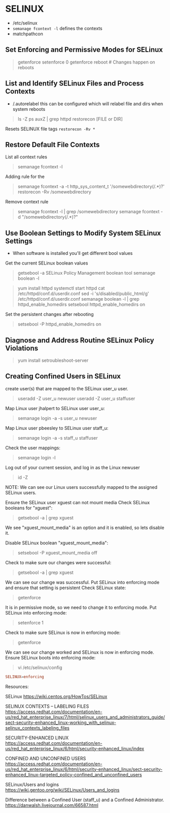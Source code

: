 # SELINUX

- /etc/selinux
- `semanage fcontext -l` defines the contexts
- matchpathcon

## Set Enforcing and Permissive Modes for SELinux

> getenforce
> setenforce 0
> getenforce
> reboot # Changes happen on reboots

## List and Identify SELinux Files and Process Contexts

- /.autorelabel this can be configured which will relabel file and dirs when system reboots

> ls -Z
> ps auxZ | grep httpd
> restorecon [FILE or DIR]

Resets SELINUX file tags
`restorecon -Rv *`

## Restore Default File Contexts

List all context rules
> semanage fcontext -l

Adding rule for the 
> semanage fcontext -a -t http_sys_content_t '/somewebdirectory(/.*)?'
> restorecon -Rv /somewebdirectory

Remove context rule
> semanage fcontext -l | grep /somewebdirectory
> semanage fcontext -d "/somewebdirectory(/.*)?"

## Use Boolean Settings to Modify System SELinux Settings

- When software is installed you'll get different bool values

Get the current SELinux boolean values
> getsebool -a
SELinux Policy Management boolean tool
> semanage boolean -l


> yum install httpd
> systemctl start httpd
> cat /etc/httpd/conf.d/userdir.conf
> sed -i 's/disabled/public_html/g' /etc/httpd/conf.d/userdir.conf
> semanage boolean -l | grep httpd_enable_homedirs
> setsebool httpd_enable_homedirs on

Set the persistent changes after rebooting
> setsebool -P httpd_enable_homedirs on

## Diagnose and Address Routine SELinux Policy Violations

> yum install setroubleshoot-server

## Creating Confined Users in SELinux

create user(s) that are mapped to the SELinux user_u user.
> useradd -Z user_u newuser
> useradd -Z user_u staffuser

Map Linux user jhalpert to SELinux user user_u:
> semanage login -a -s user_u newuser

Map Linux user pbeesley to SELinux user staff_u:
> semanage login -a -s staff_u staffuser

Check the user mappings:
> semanage login -l

Log out of your current session, and log in as the Linux newuser
> id -Z

NOTE: We can see our Linux users successfully mapped to the assigned SELinux users.

Ensure the SELinux user xguest can not mount media
Check SELinux booleans for "xguest":
> getsebool -a | grep xguest

We see "xguest_mount_media" is an option and it is enabled, so lets disable it.

Disable SELinux boolean "xguest_mount_media":
> setsebool -P xguest_mount_media off

Check to make sure our changes were successful:
> getsebool -a | grep xguest

We can see our change was successful.
Put SELinux into enforcing mode and ensure that setting is persistent
Check SELinux state:
> getenforce

It is in permissive mode, so we need to change it to enforcing mode.
Put SELinux into enforcing mode:

> setenforce 1  

Check to make sure SELinux is now in enforcing mode:
> getenforce

We can see our change worked and SELinux is now in enforcing mode.
Ensure SELinux boots into enforcing mode:

> vi /etc/selinux/config

``` conf
SELINUX=enforcing
```

Resources:

SELinux
https://wiki.centos.org/HowTos/SELinux

SELINUX CONTEXTS – LABELING FILES
https://access.redhat.com/documentation/en-us/red_hat_enterprise_linux/7/html/selinux_users_and_administrators_guide/sect-security-enhanced_linux-working_with_selinux-selinux_contexts_labeling_files

SECURITY-ENHANCED LINUX
https://access.redhat.com/documentation/en-us/red_hat_enterprise_linux/6/html/security-enhanced_linux/index

CONFINED AND UNCONFINED USERS
https://access.redhat.com/documentation/en-us/red_hat_enterprise_linux/6/html/security-enhanced_linux/sect-security-enhanced_linux-targeted_policy-confined_and_unconfined_users

SELinux/Users and logins
https://wiki.gentoo.org/wiki/SELinux/Users_and_logins

Difference between a Confined User (staff_u) and a Confined Administrator.
https://danwalsh.livejournal.com/66587.html